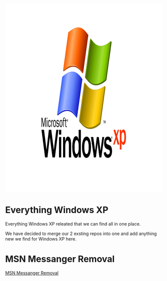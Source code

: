 <p align="center">
  <img width="600" height="600" src="https://github.com/InstallingEverything/EverythingWindowsXP/blob/main/Images/XP.jpg">
</p>


# Everything Windows XP

Everything Windows XP releated that we can find all in one place.

We have decided to merge our 2 exsting repos into one and add anything new we find for Windows XP here.

# MSN Messanger Removal

[MSN Messanger Removal](msn.md)